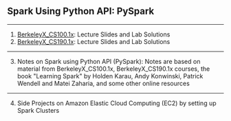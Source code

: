 ## Spark Using Python API: PySpark
---

1. [BerkeleyX_CS100.1x](https://www.edx.org/course/introduction-big-data-apache-spark-uc-berkeleyx-cs100-1x):  Lecture Slides and Lab Solutions
2. [BerkeleyX_CS190.1x](https://www.edx.org/course/scalable-machine-learning-uc-berkeleyx-cs190-1x):  Lecture Slides and Lab Solutions
---

3. Notes on Spark using Python API (PySpark): Notes are based on material from BerkeleyX_CS100.1x, BerkeleyX_CS190.1x courses, the book "Learning Spark" by Holden Karau, Andy Konwinski, Patrick Wendell and Matei Zaharia, and some other online resources
---

4. Side Projects on Amazon Elastic Cloud Computing (EC2) by setting up Spark Clusters

